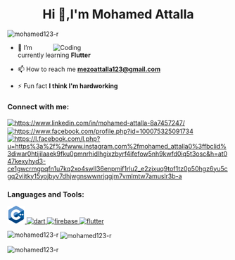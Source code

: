 
<h1 align="center">Hi 👋,I'm Mohamed Attalla</h1>
<p align="left"> <img src="https://komarev.com/ghpvc/?username=mohamed123-r&label=Profile%20views&color=0e75b6&style=flat" alt="mohamed123-r" /> </p>
<img align="right" alt="Coding" width="400" src="https://media.tenor.com/YNqsJbmb_yMAAAAd/coding.gif](https://media.tenor.com/YNqsJbmb_yMAAAAd/coding.gif">

- 🌱 I’m currently learning **Flutter**

- 📫 How to reach me **mezoattalla123@gmail.com**

- ⚡ Fun fact **I think I'm hardworking**

<h3 align="left">Connect with me:</h3>
<p align="left">
<a href="https://linkedin.com/in/https://www.linkedin.com/in/mohamed-attalla-8a7457247/" target="blank"><img align="center" src="https://raw.githubusercontent.com/rahuldkjain/github-profile-readme-generator/master/src/images/icons/Social/linked-in-alt.svg" alt="https://www.linkedin.com/in/mohamed-attalla-8a7457247/" height="30" width="40" /></a>
<a href="https://fb.com/https://www.facebook.com/profile.php?id=100075325091734" target="blank"><img align="center" src="https://raw.githubusercontent.com/rahuldkjain/github-profile-readme-generator/master/src/images/icons/Social/facebook.svg" alt="https://www.facebook.com/profile.php?id=100075325091734" height="30" width="40" /></a>
<a href="https://instagram.com/https://l.facebook.com/l.php?u=https%3a%2f%2fwww.instagram.com%2fmohamed_attalla0%3ffbclid%3diwar0htijilaaek9fku0pmnrhidlhgixzbyrf4ifefow5nh9kwfd0iq5t3osc&h=at047kexyhyd3-ce1gwcrmgpqfn1u7kq2xo4swll36enpmif1rlu2_e2zjxuq9tof1tz0p50hgz6yu5cgq2viitky15yojbyv7dhjwgnswwnrjqgjm7vmlmtw7amuslr3b-a" target="blank"><img align="center" src="https://raw.githubusercontent.com/rahuldkjain/github-profile-readme-generator/master/src/images/icons/Social/instagram.svg" alt="https://l.facebook.com/l.php?u=https%3a%2f%2fwww.instagram.com%2fmohamed_attalla0%3ffbclid%3diwar0htijilaaek9fku0pmnrhidlhgixzbyrf4ifefow5nh9kwfd0iq5t3osc&h=at047kexyhyd3-ce1gwcrmgpqfn1u7kq2xo4swll36enpmif1rlu2_e2zjxuq9tof1tz0p50hgz6yu5cgq2viitky15yojbyv7dhjwgnswwnrjqgjm7vmlmtw7amuslr3b-a" height="30" width="40" /></a>
</p>

<h3 align="left">Languages and Tools:</h3>
<p align="left"> <a href="https://www.w3schools.com/cpp/" target="_blank" rel="noreferrer"> <img src="https://raw.githubusercontent.com/devicons/devicon/master/icons/cplusplus/cplusplus-original.svg" alt="cplusplus" width="40" height="40"/> </a> <a href="https://dart.dev" target="_blank" rel="noreferrer"> <img src="https://www.vectorlogo.zone/logos/dartlang/dartlang-icon.svg" alt="dart" width="40" height="40"/> </a> <a href="https://firebase.google.com/" target="_blank" rel="noreferrer"> <img src="https://www.vectorlogo.zone/logos/firebase/firebase-icon.svg" alt="firebase" width="40" height="40"/> </a> <a href="https://flutter.dev" target="_blank" rel="noreferrer"> <img src="https://www.vectorlogo.zone/logos/flutterio/flutterio-icon.svg" alt="flutter" width="40" height="40"/> </a> </p>

<p><img align="left" src="https://github-readme-stats.vercel.app/api/top-langs?username=mohamed123-r&show_icons=true&locale=en&layout=compact" alt="mohamed123-r" /></p>

<p>&nbsp;<img align="center" src="https://github-readme-stats.vercel.app/api?username=mohamed123-r&show_icons=true&locale=en" alt="mohamed123-r" /></p>

<p><img align="center" src="https://github-readme-streak-stats.herokuapp.com/?user=mohamed123-r&" alt="mohamed123-r" /></p>
